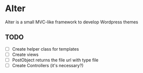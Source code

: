 Alter
=====

Alter is a small MVC-like framework to develop Wordpress themes

## TODO
 - [ ] Create helper class for templates
 - [ ] Create views
 - [ ] PostObject returns the file url with type file
 - [ ] Create Controllers (it's necessary?)
